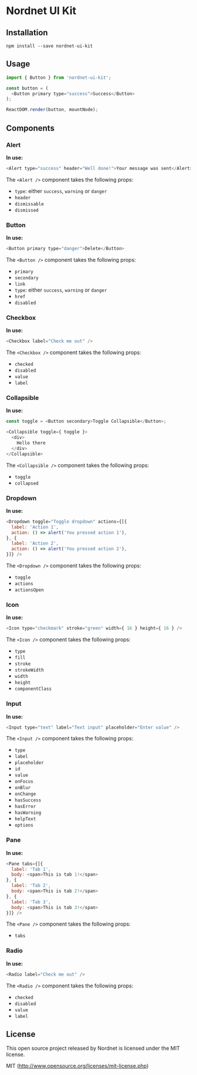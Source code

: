 # Nordnet UI Kit

## Installation
`npm install --save nordnet-ui-kit`

## Usage
``` javascript
import { Button } from 'nordnet-ui-kit';

const button = (
  <Button primary type="success">Success</Button>
);

ReactDOM.render(button, mountNode);

```

## Components
### Alert
**In use:**
```javascript
<Alert type="success" header="Well done!">Your message was sent</Alert>
```

The `<Alert />` component takes the following props:
- `type`: either `success`, `warning` or `danger`
- `header`
- `dismissable`
- `dismissed`

### Button
**In use:**
```javascript
<Button primary type="danger">Delete</Button>
```

The `<Button />` component takes the following props:
- `primary`
- `secondary`
- `link`
- `type`: either `success`, `warning` or `danger`
- `href`
- `disabled`

### Checkbox
**In use:**
```javascript
<Checkbox label="Check me out" />
```

The `<Checkbox />` component takes the following props:
- `checked`
- `disabled`
- `value`
- `label`

### Collapsible
**In use:**
```javascript
const toggle = <Button secondary>Toggle Collapsible</Button>;

<Collapsible toggle={ toggle }>
  <div>
    Hello there
  </div>
</Collapsible>
```

The `<Collapsible />` component takes the following props:
- `toggle`
- `collapsed`

### Dropdown
**In use:**
```javascript
<Dropdown toggle="Toggle dropdown" actions={[{
  label: 'Action 1',
  action: () => alert('You pressed action 1'),
}, {
  label: 'Action 2',
  action: () => alert('You pressed action 2'),
}]} />
```

The `<Dropdown />` component takes the following props:
- `toggle`
- `actions`
- `actionsOpen`

### Icon
**In use:**
```javascript
<Icon type="checkmark" stroke="green" width={ 16 } height={ 16 } />
```

The `<Icon />` component takes the following props:
- `type`
- `fill`
- `stroke`
- `strokeWidth`
- `width`
- `height`
- `componentClass`

### Input
**In use:**
```javascript
<Input type="text" label="Text input" placeholder="Enter value" />
```

The `<Input />` component takes the following props:
- `type`
- `label`
- `placeholder`
- `id`
- `value`
- `onFocus`
- `onBlur`
- `onChange`
- `hasSuccess`
- `hasError`
- `hasWarning`
- `helpText`
- `options`

### Pane
**In use:**
```javascript
<Pane tabs={[{
  label: 'Tab 1',
  body: <span>This is tab 1!</span>
}, {
  label: 'Tab 2',
  body: <span>This is tab 2!</span>
}, {
  label: 'Tab 3',
  body: <span>This is tab 3!</span>
}]} />
```

The `<Pane />` component takes the following props:
- `tabs`

### Radio
**In use:**
```javascript
<Radio label="Check me out" />
```

The `<Radio />` component takes the following props:
- `checked`
- `disabled`
- `value`
- `label`

## License
This open source project released by Nordnet is licensed under the MIT license.

MIT (http://www.opensource.org/licenses/mit-license.php)
